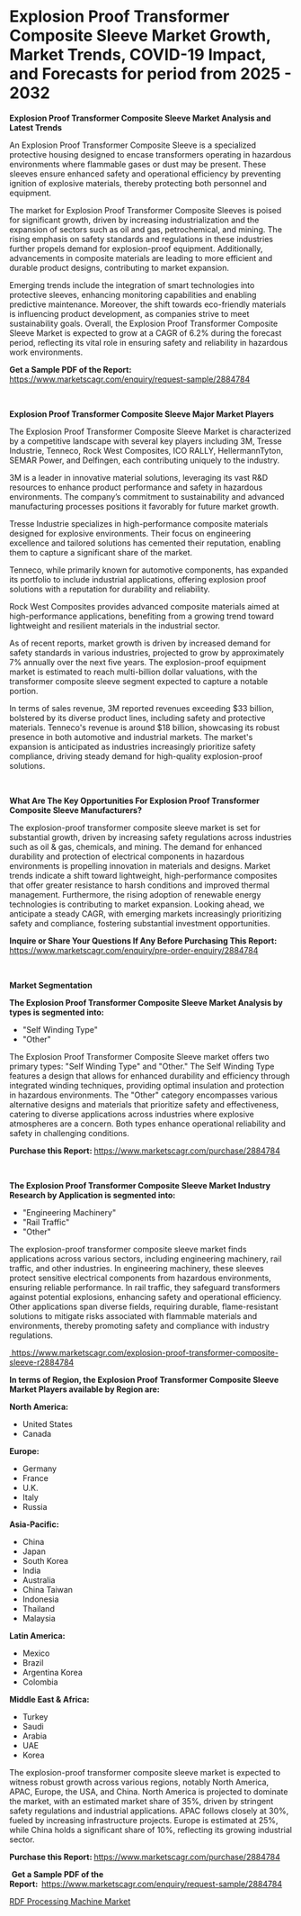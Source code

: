 <p><h1>Explosion Proof Transformer Composite Sleeve Market Growth, Market Trends, COVID-19 Impact, and Forecasts for period from 2025 - 2032</h1></p><p><strong>Explosion Proof Transformer Composite Sleeve Market Analysis and Latest Trends</strong></p>
<p><p>An Explosion Proof Transformer Composite Sleeve is a specialized protective housing designed to encase transformers operating in hazardous environments where flammable gases or dust may be present. These sleeves ensure enhanced safety and operational efficiency by preventing ignition of explosive materials, thereby protecting both personnel and equipment.</p><p>The market for Explosion Proof Transformer Composite Sleeves is poised for significant growth, driven by increasing industrialization and the expansion of sectors such as oil and gas, petrochemical, and mining. The rising emphasis on safety standards and regulations in these industries further propels demand for explosion-proof equipment. Additionally, advancements in composite materials are leading to more efficient and durable product designs, contributing to market expansion.</p><p>Emerging trends include the integration of smart technologies into protective sleeves, enhancing monitoring capabilities and enabling predictive maintenance. Moreover, the shift towards eco-friendly materials is influencing product development, as companies strive to meet sustainability goals. Overall, the Explosion Proof Transformer Composite Sleeve Market is expected to grow at a CAGR of 6.2% during the forecast period, reflecting its vital role in ensuring safety and reliability in hazardous work environments.</p></p>
<p><strong>Get a Sample PDF of the Report:&nbsp;</strong> <a href="https://www.marketscagr.com/enquiry/request-sample/2884784?utm_campaign=2660&utm_medium=2&utm_source=Github&utm_content=ia&utm_term=13032025&utm_id=explosion-proof-transformer-composite-sleeve">https://www.marketscagr.com/enquiry/request-sample/2884784</a></p>
<p>&nbsp;</p>
<p><strong>Explosion Proof Transformer Composite Sleeve Major Market Players</strong></p>
<p><p>The Explosion Proof Transformer Composite Sleeve Market is characterized by a competitive landscape with several key players including 3M, Tresse Industrie, Tenneco, Rock West Composites, ICO RALLY, HellermannTyton, SEMAR Power, and Delfingen, each contributing uniquely to the industry.</p><p>3M is a leader in innovative material solutions, leveraging its vast R&D resources to enhance product performance and safety in hazardous environments. The company’s commitment to sustainability and advanced manufacturing processes positions it favorably for future market growth.</p><p>Tresse Industrie specializes in high-performance composite materials designed for explosive environments. Their focus on engineering excellence and tailored solutions has cemented their reputation, enabling them to capture a significant share of the market.</p><p>Tenneco, while primarily known for automotive components, has expanded its portfolio to include industrial applications, offering explosion proof solutions with a reputation for durability and reliability.</p><p>Rock West Composites provides advanced composite materials aimed at high-performance applications, benefiting from a growing trend toward lightweight and resilient materials in the industrial sector.</p><p>As of recent reports, market growth is driven by increased demand for safety standards in various industries, projected to grow by approximately 7% annually over the next five years. The explosion-proof equipment market is estimated to reach multi-billion dollar valuations, with the transformer composite sleeve segment expected to capture a notable portion.</p><p>In terms of sales revenue, 3M reported revenues exceeding $33 billion, bolstered by its diverse product lines, including safety and protective materials. Tenneco's revenue is around $18 billion, showcasing its robust presence in both automotive and industrial markets. The market's expansion is anticipated as industries increasingly prioritize safety compliance, driving steady demand for high-quality explosion-proof solutions.</p></p>
<p>&nbsp;</p>
<p><strong>What Are The Key Opportunities For Explosion Proof Transformer Composite Sleeve Manufacturers?</strong></p>
<p><p>The explosion-proof transformer composite sleeve market is set for substantial growth, driven by increasing safety regulations across industries such as oil & gas, chemicals, and mining. The demand for enhanced durability and protection of electrical components in hazardous environments is propelling innovation in materials and designs. Market trends indicate a shift toward lightweight, high-performance composites that offer greater resistance to harsh conditions and improved thermal management. Furthermore, the rising adoption of renewable energy technologies is contributing to market expansion. Looking ahead, we anticipate a steady CAGR, with emerging markets increasingly prioritizing safety and compliance, fostering substantial investment opportunities.</p></p>
<p><strong>Inquire or Share Your Questions If Any Before Purchasing This Report:</strong> <a href="https://www.marketscagr.com/enquiry/pre-order-enquiry/2884784?utm_campaign=2660&utm_medium=2&utm_source=Github&utm_content=ia&utm_term=13032025&utm_id=explosion-proof-transformer-composite-sleeve">https://www.marketscagr.com/enquiry/pre-order-enquiry/2884784</a></p>
<p>&nbsp;</p>
<p><strong>Market Segmentation</strong></p>
<p><strong>The Explosion Proof Transformer Composite Sleeve Market Analysis by types is segmented into:</strong></p>
<p><ul><li>"Self Winding Type"</li><li>"Other"</li></ul></p>
<p><p>The Explosion Proof Transformer Composite Sleeve market offers two primary types: "Self Winding Type" and "Other." The Self Winding Type features a design that allows for enhanced durability and efficiency through integrated winding techniques, providing optimal insulation and protection in hazardous environments. The "Other" category encompasses various alternative designs and materials that prioritize safety and effectiveness, catering to diverse applications across industries where explosive atmospheres are a concern. Both types enhance operational reliability and safety in challenging conditions.</p></p>
<p><strong>Purchase this Report:&nbsp;</strong><a href="https://www.marketscagr.com/purchase/2884784?utm_campaign=2660&utm_medium=2&utm_source=Github&utm_content=ia&utm_term=13032025&utm_id=explosion-proof-transformer-composite-sleeve">https://www.marketscagr.com/purchase/2884784</a></p>
<p>&nbsp;</p>
<p><strong>The Explosion Proof Transformer Composite Sleeve Market Industry Research by Application is segmented into:</strong></p>
<p><ul><li>"Engineering Machinery"</li><li>"Rail Traffic"</li><li>"Other"</li></ul></p>
<p><p>The explosion-proof transformer composite sleeve market finds applications across various sectors, including engineering machinery, rail traffic, and other industries. In engineering machinery, these sleeves protect sensitive electrical components from hazardous environments, ensuring reliable performance. In rail traffic, they safeguard transformers against potential explosions, enhancing safety and operational efficiency. Other applications span diverse fields, requiring durable, flame-resistant solutions to mitigate risks associated with flammable materials and environments, thereby promoting safety and compliance with industry regulations.</p></p>
<p><a href="https://www.marketscagr.com/explosion-proof-transformer-composite-sleeve-r2884784?utm_campaign=2660&utm_medium=2&utm_source=Github&utm_content=ia&utm_term=13032025&utm_id=explosion-proof-transformer-composite-sleeve">&nbsp;https://www.marketscagr.com/explosion-proof-transformer-composite-sleeve-r2884784</a></p>
<p><strong>In terms of Region, the Explosion Proof Transformer Composite Sleeve Market Players available by Region are:</strong></p>
<p>
    <p> <strong> North America: </strong>
        <ul>
            <li>United States</li>
            <li>Canada</li>
        </ul>
        </p> 
    <p> <strong> Europe: </strong>
        <ul>
            <li>Germany</li>
            <li>France</li>
            <li>U.K.</li>
            <li>Italy</li>
            <li>Russia</li>
        </ul>
        </p> 
    <p> <strong> Asia-Pacific: </strong>
        <ul>
            <li>China</li>
            <li>Japan</li>
            <li>South Korea</li>
            <li>India</li>
            <li>Australia</li>
            <li>China Taiwan</li>
            <li>Indonesia</li>
            <li>Thailand</li>
            <li>Malaysia</li>
        </ul>
        </p> 
    <p> <strong> Latin America: </strong>
        <ul>
            <li>Mexico</li>
            <li>Brazil</li>
            <li>Argentina Korea</li>
            <li>Colombia</li>
        </ul>
        </p> 
    <p> <strong> Middle East & Africa: </strong>
        <ul>
            <li>Turkey</li>
            <li>Saudi</li>
            <li>Arabia</li>
            <li>UAE</li>
            <li>Korea</li>
        </ul>
    </p>
    </p>
<p><p>The explosion-proof transformer composite sleeve market is expected to witness robust growth across various regions, notably North America, APAC, Europe, the USA, and China. North America is projected to dominate the market, with an estimated market share of 35%, driven by stringent safety regulations and industrial applications. APAC follows closely at 30%, fueled by increasing infrastructure projects. Europe is estimated at 25%, while China holds a significant share of 10%, reflecting its growing industrial sector.</p></p>
<p><strong>Purchase this Report: </strong><a href="https://www.marketscagr.com/purchase/2884784?utm_campaign=2660&utm_medium=2&utm_source=Github&utm_content=ia&utm_term=13032025&utm_id=explosion-proof-transformer-composite-sleeve">https://www.marketscagr.com/purchase/2884784</a></p>
<p>&nbsp;<strong>Get a Sample PDF of the Report:&nbsp;&nbsp;</strong><a href="https://www.marketscagr.com/enquiry/request-sample/2884784?utm_campaign=2660&utm_medium=2&utm_source=Github&utm_content=ia&utm_term=13032025&utm_id=explosion-proof-transformer-composite-sleeve">https://www.marketscagr.com/enquiry/request-sample/2884784</a></p>
<p><strong></strong></p>
<p><p><a href="https://github.com/schwminh2001101/Market-Research-Report-List-1/blob/main/rdf-processing-machine-market.md?utm_campaign=2660&utm_medium=2&utm_source=Github&utm_content=ia&utm_term=13032025&utm_id=explosion-proof-transformer-composite-sleeve">RDF Processing Machine Market</a></p></p>